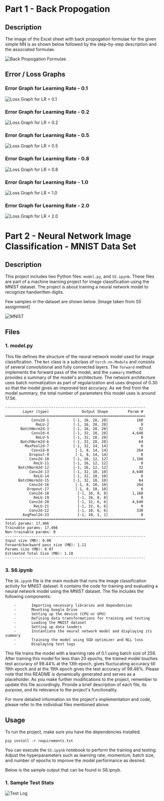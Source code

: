 # Part 1 - Back Propogation

## Description

The image of the Excel sheet with back propogation formulae for the given simple NN is as shown below followed by the step-by-step description and the associated formulae.

![Back Propogation Formulae](Test_Images/Back_Propogation_Img.png)


## Error / Loss Graphs

### Error Graph for Learning Rate - 0.1

![Loss Graph for LR = 0.1](Test_Images/Loss_Graph_LR0_1.png)


### Error Graph for Learning Rate - 0.2

![Loss Graph for LR = 0.2](Test_Images/Loss_Graph_LR0_2.png) 


### Error Graph for Learning Rate - 0.5

![Loss Graph for LR = 0.5](Test_Images/Loss_Graph_LR0_5.png) 



### Error Graph for Learning Rate - 0.8

![Loss Graph for LR = 0.8](Test_Images/Loss_Graph_LR0_8.png)


### Error Graph for Learning Rate - 1.0

![Loss Graph for LR = 1.0](Test_Images/Loss_Graph_LR1_0.png)


### Error Graph for Learning Rate - 2.0

![Loss Graph for LR = 2.0](Test_Images/Loss_Graph_LR2_0.png) 







# Part 2 - Neural Network Image Classification - MNIST Data Set

## Description

This project includes two Python files: `model.py`, and `S5.ipynb`. These files are part of a machine learning project for image classification using the MNIST dataset. The project is about training a neural network model to recognize handwritten digits.

Few samples in the dataset are shown below. [Image taken from S5 assignment]

![MNIST](Test_Images/train_data_sample.png)


## Files

### 1. model.py

This file defines the structure of the neural network model used for image classification. The `Net` class is a subclass of `torch.nn.Module` and consists of several convolutional and fully connected layers. The `forward` method implements the forward pass of the model, and the `summary` method provides a summary of the model's architecture. The network architecture uses batch normalization as part of regularization and uses dropout of 0.30 so that the model gives an improved test accuracy. As we find from the model summary, the total number of parameters this model uses is around 17.5K. 

```
----------------------------------------------------------------
        Layer (type)               Output Shape         Param #
================================================================
            Conv2d-1           [-1, 16, 28, 28]             160
              ReLU-2           [-1, 16, 28, 28]               0
       BatchNorm2d-3           [-1, 16, 28, 28]              32
            Conv2d-4           [-1, 32, 28, 28]           4,640
              ReLU-5           [-1, 32, 28, 28]               0
       BatchNorm2d-6           [-1, 32, 28, 28]              64
         MaxPool2d-7           [-1, 32, 14, 14]               0
            Conv2d-8            [-1, 8, 14, 14]             264
           Dropout-9            [-1, 8, 14, 14]               0
           Conv2d-10           [-1, 16, 12, 12]           1,168
             ReLU-11           [-1, 16, 12, 12]               0
      BatchNorm2d-12           [-1, 16, 12, 12]              32
           Conv2d-13           [-1, 32, 10, 10]           4,640
             ReLU-14           [-1, 32, 10, 10]               0
      BatchNorm2d-15           [-1, 32, 10, 10]              64
           Conv2d-16            [-1, 8, 10, 10]             264
          Dropout-17            [-1, 8, 10, 10]               0
           Conv2d-18             [-1, 16, 8, 8]           1,168
             ReLU-19             [-1, 16, 8, 8]               0
           Conv2d-20             [-1, 32, 6, 6]           4,640
             ReLU-21             [-1, 32, 6, 6]               0
           Conv2d-22             [-1, 10, 6, 6]             330
        AvgPool2d-23             [-1, 10, 1, 1]               0
================================================================
Total params: 17,466
Trainable params: 17,466
Non-trainable params: 0
----------------------------------------------------------------
Input size (MB): 0.00
Forward/backward pass size (MB): 1.11
Params size (MB): 0.07
Estimated Total Size (MB): 1.18
----------------------------------------------------------------
```

### 3. S6.ipynb

The `S6.ipynb` file is the main module that runs the image classification activity for MNIST dataset. It contains the code for training and evaluating a neural network model using the MNIST dataset. The file includes the following components:

        -       Importing necessary libraries and dependencies
        -       Mounting Google Drive
        -       Setting up the device (CPU or GPU)
        -       Defining data transformations for training and testing
        -       Loading the MNIST dataset
        -       Setting up data loaders
        -       Instantiate the neural network model and displaying its summary
        -       Training the model using SGD optimizer and NLL loss
        -       Displaying test logs

This file trains the model with a learning rate of 0.1 using batch size of 256. After training this model for less than 20 epochs, the trained model touches test accuracy of 99.44% at the 13th epoch, gives fluctucating accuracy till 19th epoch and at the 19th epoch gives the test accuracy of 99.48%.
Please note that this README is dynamically generated and serves as a placeholder. As you make further modifications to the project, remember to update this file accordingly. Provide a brief description of each file, its purpose, and its relevance to the project's functionality.

For more detailed information on the project's implementation and code, please refer to the individual files mentioned above.

## Usage

To run the project, make sure you have the dependencies installed.
```
pip install -r requirements.txt
```
You can execute the `S5.ipynb` notebook to perform the training and testing. Adjust the hyperparameters such as learning rate, momentum, batch size, and number of epochs to improve the model performance as desired.

Below is the sample output that can be found in S6.ipnyb.

### 1. Sample Test Stats

![Test Log](Test_Images/Test_inference_result_b256.png)

